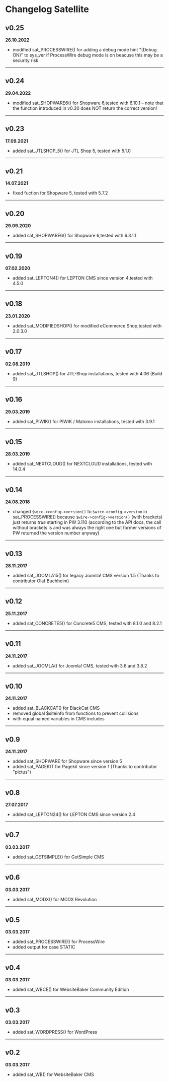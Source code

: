 # Changelog Satellite
## v0.25
**26.10.2022**
* modified sat_PROCESSWIRE() for adding a debug mode hint "(Debug ON)" to sys_ver if ProcessWire debug mode is on beacuse this may be a security risk
---

## v0.24
**29.04.2022**
* modified sat_SHOPWARE6() for Shopware 6,tested with 6.10.1 – note that the function introduced in v0.20 does NOT return the correct version!
---

## v0.23
**17.09.2021**
* added sat_JTLSHOP_5() for JTL Shop 5, tested with 5.1.0
---

## v0.21
**14.07.2021**
* fixed fuction for Shopware 5, tested with 5.7.2
---

## v0.20
**29.09.2020**
* added sat_SHOPWARE6() for Shopware 6,tested with 6.3.1.1
---

## v0.19
**07.02.2020**
* added sat_LEPTON4() for LEPTON CMS since version 4,tested with 4.5.0
---

## v0.18
**23.01.2020**
* added sat_MODIFIEDSHOP() for modified eCommerce Shop,tested with 2.0.3.0
---

## v0.17
**02.08.2019**
* added sat_JTLSHOP() for JTL-Shop installations, tested with 4.06 (Build 9)
---

## v0.16
**29.03.2019**
* added sat_PIWIK() for PIWIK / Matomo installations, tested with 3.9.1
---

## v0.15
**28.03.2019**
* added sat_NEXTCLOUD() for NEXTCLOUD installations, tested with 14.0.4
---

## v0.14
**24.08.2018**
* changed `$wire->config->version()` to `$wire->config->version` in sat_PROCESSWIRE() because `$wire->config->version()` (with brackets) just returns _true_ starting in PW 3.110 (according to the API docs, the call without brackets is and was always the right one but former versions of PW returned the version number anyway)
---

## v0.13
**28.11.2017**
* added sat_JOOMLA15() for legacy Joomla! CMS version 1.5 (Thanks to contributor Olaf Buchheim)
---

## v0.12
**25.11.2017**
* added sat_CONCRETE5() for Concrete5 CMS, tested with 8.1.0 and 8.2.1
---

## v0.11
**24.11.2017**
* added sat_JOOMLA() for Joomla! CMS, tested with 3.6 and 3.8.2
---

## v0.10
**24.11.2017**
* added sat_BLACKCAT() for BlackCat CMS
* removed global $siteinfo from functions to prevent collisions
* with equal named variables in CMS includes
---

## v0.9
**24.11.2017**
* added sat_SHOPWARE for Shopware since version 5
* added sat_PAGEKIT for Pagekit since version 1 (Thanks to contributor "pictus")
---

## v0.8
**27.07.2017**
* added sat_LEPTON24() for LEPTON CMS since version 2.4
---

## v0.7
**03.03.2017**
* added sat_GETSIMPLE() for GetSimple CMS
---
## v0.6
**03.03.2017**
* added sat_MODX() for MODX Revolution
---

## v0.5
**03.03.2017**
* added sat_PROCESSWIRE() for ProcessWire
* added output for case STATIC
---

## v0.4
**03.03.2017**
* added sat_WBCE() for WebsiteBaker Community Edition
---

## v0.3
**03.03.2017**
* added sat_WORDPRESS() for WordPress
---

## v0.2
**03.03.2017**
* added sat_WB() for WebsiteBaker CMS